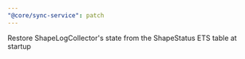 ```yaml
---
"@core/sync-service": patch
---
```


Restore ShapeLogCollector's state from the ShapeStatus ETS table at startup
